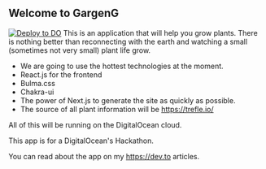 ## Welcome to GargenG
[![Deploy to DO](https://mp-assets1.sfo2.digitaloceanspaces.com/deploy-to-do/do-btn-blue.svg)](https://cloud.digitalocean.com/apps/new?repo=https://github.com/victorvhs/GardenG/tree/main)
This is an application that will help you grow plants.
There is nothing better than reconnecting with the earth and watching a small (sometimes not very small) plant life grow.
* We are going to use the hottest technologies at the moment.
* React.js for the frontend
* Bulma.css
* Chakra-ui
* The power of Next.js to generate the site as quickly as possible.
* The source of all plant information will be https://trefle.io/

All of this will be running on the DigitalOcean cloud.

This app is for a DigitalOcean's Hackathon.

You can read about the app on my https://dev.to articles.